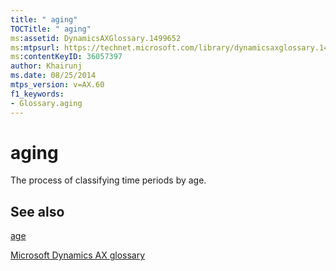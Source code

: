 ```yaml
---
title: " aging"
TOCTitle: " aging"
ms:assetid: DynamicsAXGlossary.1499652
ms:mtpsurl: https://technet.microsoft.com/library/dynamicsaxglossary.1499652(v=AX.60)
ms:contentKeyID: 36057397
author: Khairunj
ms.date: 08/25/2014
mtps_version: v=AX.60
f1_keywords:
- Glossary.aging
---
```


# aging

The process of classifying time periods by age.

## See also

[age](age.md)

[Microsoft Dynamics AX glossary](glossary/microsoft-dynamics-ax-glossary.md)

  


